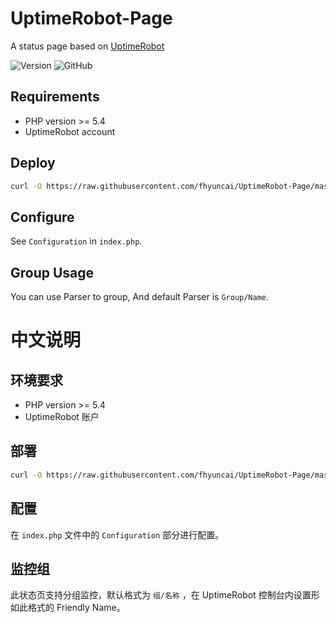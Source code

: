 # UptimeRobot-Page

A status page based on [UptimeRobot](https://uptimerobot.com)

![Version](https://img.shields.io/badge/Verison-1.42-blue?style=flat-square)
![GitHub](https://img.shields.io/github/license/fhyuncai/UptimeRobot-Page?style=flat-square)

## Requirements

* PHP version >= 5.4
* UptimeRobot account

## Deploy

```bash
curl -O https://raw.githubusercontent.com/fhyuncai/UptimeRobot-Page/master/index.php
```

## Configure

See `Configuration` in `index.php`.

## Group Usage

You can use Parser to group, And default Parser is `Group/Name`.

# 中文说明

## 环境要求

* PHP version >= 5.4
* UptimeRobot 账户

## 部署

```bash
curl -O https://raw.githubusercontent.com/fhyuncai/UptimeRobot-Page/master/index.php
```

## 配置

在 `index.php` 文件中的 `Configuration` 部分进行配置。

## 监控组

此状态页支持分组监控，默认格式为 `组/名称` ，在 UptimeRobot 控制台内设置形如此格式的 Friendly Name。
